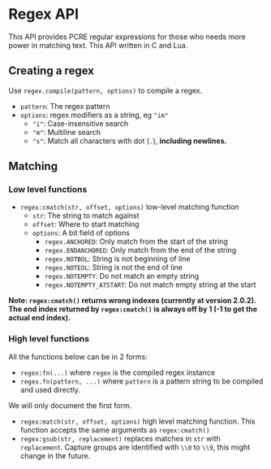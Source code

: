 # Regex API

This API provides PCRE regular expressions for those who needs more power in matching text.
This API written in C and Lua.

## Creating a regex
Use `regex.compile(pattern, options)` to compile a regex.

- `pattern`: The regex pattern
- `options`: regex modifiers as a string, eg `"im"`
  - `"i"`: Case-insensitive search
  - `"m"`: Multiline search
  - `"s"`: Match all characters with dot (`.`), **including newlines.**

## Matching

### Low level functions
- `regex:cmatch(str, offset, options)` low-level matching function
  - `str`: The string to match against
  - `offset`: Where to start matching
  - `options`: A bit field of options
    - `regex.ANCHORED`: Only match from the start of the string
    - `regex.ENDANCHORED`: Only match from the end of the string
    - `regex.NOTBOL`: String is not beginning of line
    - `regex.NOTEOL`: String is not the end of line
    - `regex.NOTEMPTY`: Do not match an empty string
    - `regex.NOTEMPTY_ATSTART`: Do not match empty string at the start

**Note: `regex:cmatch()` returns wrong indexes (currently at version 2.0.2).
  The end index returned by `regex:cmatch()` is always off by 1 (-1 to get the actual end index).**

### High level functions
All the functions below can be in 2 forms:
- `regex:fn(...)` where `regex` is the compiled regex instance
- `regex.fn(pattern, ...)` where `pattern` is a pattern string to be compiled and used directly.

We will only document the first form.

- `regex:match(str, offset, options)` high level matching function. This function accepts
  the same arguments as `regex:cmatch()`
- `regex:gsub(str, replacement)` replaces matches in `str` with `replacement`.
  Capture groups are identified with `\\0` to `\\9`, this might change in the future.
